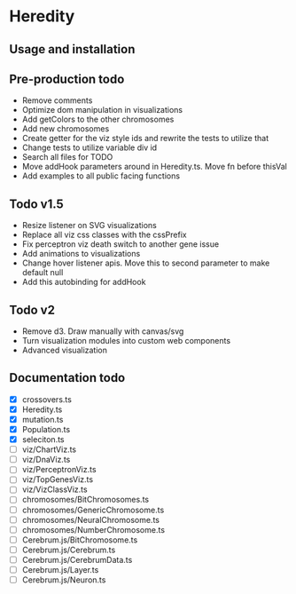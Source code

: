 # Heredity

## Usage and installation

## Pre-production todo

- Remove comments
- Optimize dom manipulation in visualizations
- Add getColors to the other chromosomes
- Add new chromosomes
- Create getter for the viz style ids and rewrite the tests to utilize that
- Change tests to utilize variable div id
- Search all files for TODO
- Move addHook parameters around in Heredity.ts. Move fn before thisVal
- Add examples to all public facing functions

## Todo v1.5

- Resize listener on SVG visualizations
- Replace all viz css classes with the cssPrefix
- Fix perceptron viz death switch to another gene issue
- Add animations to visualizations
- Change hover listener apis. Move this to second parameter to make default null
- Add this autobinding for addHook

## Todo v2

- Remove d3. Draw manually with canvas/svg
- Turn visualization modules into custom web components
- Advanced visualization

## Documentation todo

- [x] crossovers.ts
- [x] Heredity.ts
- [x] mutation.ts
- [x] Population.ts
- [x] seleciton.ts
- [ ] viz/ChartViz.ts
- [ ] viz/DnaViz.ts
- [ ] viz/PerceptronViz.ts
- [ ] viz/TopGenesViz.ts
- [ ] viz/VizClassViz.ts
- [ ] chromosomes/BitChromosomes.ts
- [ ] chromosomes/GenericChromosome.ts
- [ ] chromosomes/NeuralChromosome.ts
- [ ] chromosomes/NumberChromosome.ts
- [ ] Cerebrum.js/BitChromosome.ts
- [ ] Cerebrum.js/Cerebrum.ts
- [ ] Cerebrum.js/CerebrumData.ts
- [ ] Cerebrum.js/Layer.ts
- [ ] Cerebrum.js/Neuron.ts
